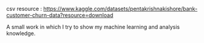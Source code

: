 csv resource : https://www.kaggle.com/datasets/pentakrishnakishore/bank-customer-churn-data?resource=download

A small work in which I try to show my machine learning and analysis knowledge.
